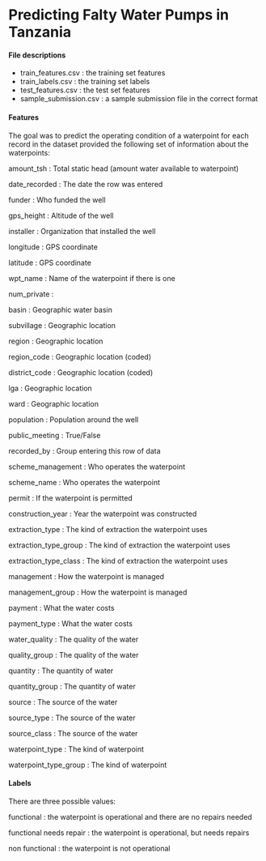 # Predicting Falty Water Pumps in Tanzania

#### File descriptions
* train_features.csv : the training set features
* train_labels.csv : the training set labels
* test_features.csv : the test set features
* sample_submission.csv : a sample submission file in the correct format

#### Features
The goal was to predict the operating condition of a waterpoint for each record in the dataset provided the following set of information about the waterpoints:

amount_tsh : Total static head (amount water available to waterpoint)

date_recorded : The date the row was entered

funder : Who funded the well

gps_height : Altitude of the well

installer : Organization that installed the well

longitude : GPS coordinate

latitude : GPS coordinate

wpt_name : Name of the waterpoint if there is one

num_private :

basin : Geographic water basin

subvillage : Geographic location

region : Geographic location

region_code : Geographic location (coded)

district_code : Geographic location (coded)

lga : Geographic location

ward : Geographic location

population : Population around the well

public_meeting : True/False

recorded_by : Group entering this row of data

scheme_management : Who operates the waterpoint

scheme_name : Who operates the waterpoint

permit : If the waterpoint is permitted

construction_year : Year the waterpoint was constructed

extraction_type : The kind of extraction the waterpoint uses

extraction_type_group : The kind of extraction the waterpoint uses

extraction_type_class : The kind of extraction the waterpoint uses

management : How the waterpoint is managed

management_group : How the waterpoint is managed

payment : What the water costs

payment_type : What the water costs

water_quality : The quality of the water

quality_group : The quality of the water

quantity : The quantity of water

quantity_group : The quantity of water

source : The source of the water

source_type : The source of the water

source_class : The source of the water

waterpoint_type : The kind of waterpoint

waterpoint_type_group : The kind of waterpoint

#### Labels
There are three possible values:

functional : the waterpoint is operational and there are no repairs needed

functional needs repair : the waterpoint is operational, but needs repairs

non functional : the waterpoint is not operational

